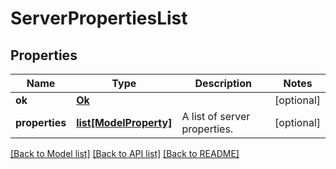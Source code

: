 # ServerPropertiesList

## Properties
Name | Type | Description | Notes
------------ | ------------- | ------------- | -------------
**ok** | [**Ok**](Ok.md) |  | [optional] 
**properties** | [**list[ModelProperty]**](ModelProperty.md) | A list of server properties. | [optional] 

[[Back to Model list]](../README.md#documentation-for-models) [[Back to API list]](../README.md#documentation-for-api-endpoints) [[Back to README]](../README.md)


